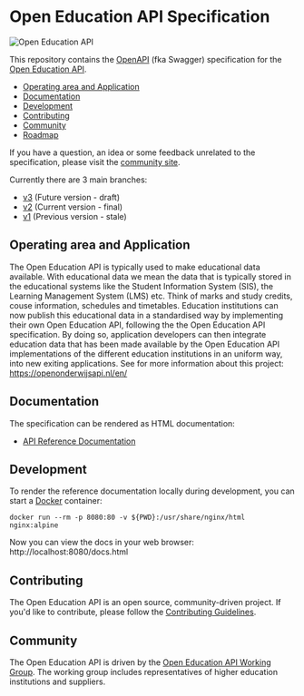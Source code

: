 # Open Education API Specification

![Open Education API](logo.png)

This repository contains the [OpenAPI](https://github.com/OAI/OpenAPI-Specification) (fka Swagger) specification for the [Open Education API](https://openonderwijsapi.nl/en/).

* [Operating area and Application](#operating-area-and-application)
* [Documentation](#documentation)
* [Development](#development)
* [Contributing](#contributing)
* [Community](#community)
* [Roadmap](ROADMAP.md)

If you have a question, an idea or some feedback unrelated to the specification, please visit the [community site](https://plus.google.com/communities/106455663981908394819).

Currently there are 3 main branches:

* [v3](https://github.com/open-education-api/specification/tree/v3) (Future version - draft)
* [v2](https://github.com/open-education-api/specification/tree/v2) (Current version - final)
* [v1](https://github.com/open-education-api/specification/tree/v1) (Previous version - stale)

## Operating area and Application

The Open Education API is typically used to make educational data available. With educational data we mean
the data that is typically stored in the educational systems like the Student Information System (SIS), the Learning Management System (LMS) etc. Think of marks and study credits, couse information, schedules and timetables.
Education institutions can now publish this educational data in a standardised way by implementing their own Open Education API, following the the Open Education API specification. By doing so, application developers can then integrate education data that has been made available by the Open Education API implementations of the different education institutions in an uniform way, into new exiting applications.
See for more information about this project: https://openonderwijsapi.nl/en/

## Documentation

The specification can be rendered as HTML documentation:

* [API Reference Documentation](https://rawgit.com/open-education-api/specification/v3/docs.html)

## Development

To render the reference documentation locally during development, you can start a [Docker](https://www.docker.com/community-edition/) container:

```
docker run --rm -p 8080:80 -v ${PWD}:/usr/share/nginx/html nginx:alpine
```

Now you can view the docs in your web browser: http://localhost:8080/docs.html

## Contributing

The Open Education API is an open source, community-driven project. If you'd like to contribute, please follow the [Contributing Guidelines](CONTRIBUTING.md).

## Community

The Open Education API is driven by the [Open Education API Working Group](https://openonderwijsapi.nl/en/community/). The working group includes representatives of higher education institutions and suppliers.
